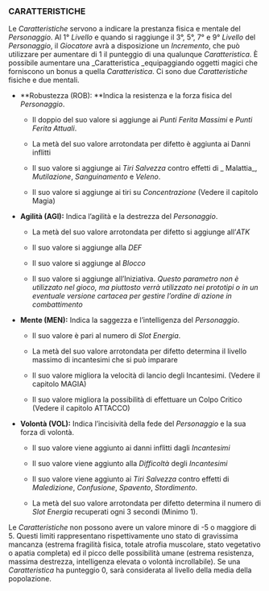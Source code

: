 ### CARATTERISTICHE

Le _Caratteristiche_ servono a indicare la prestanza fisica e mentale del _Personaggio_. Al 1° _Livello_ e quando si raggiunge il 3°, 5°, 7° e 9° _Livello_ del _Personaggio_, il _Giocatore_ avrà a disposizione un _Incremento_, che può utilizzare per aumentare di 1 il punteggio di una qualunque _Caratteristica_. È possibile aumentare una _Caratteristica _equipaggiando oggetti magici che forniscono un bonus a quella _Caratteristica_. Ci sono due _Caratteristiche_ fisiche e due mentali.

* **Robustezza \(ROB\): **Indica la resistenza e la forza fisica del _Personaggio_.

  * Il doppio del suo valore si aggiunge ai _Punti Ferita Massimi_ e _Punti Ferita Attuali_.

  * La metà del suo valore arrotondata per difetto è aggiunta ai Danni inflitti

  * Il suo valore si aggiunge ai _Tiri Salvezza_ contro effetti di _ Malattia_, _Mutilazione_, _Sanguinamento_ e _Veleno_.

  * Il suo valore si aggiunge ai tiri su _Concentrazione_ \(Vedere il capitolo Magia\)

* **Agilità \(AGI\):** Indica l’agilità e la destrezza del _Personaggio_.

  * La metà del suo valore arrotondata per difetto si aggiunge all’_ATK_

  * Il suo valore si aggiunge alla _DEF_

  * Il suo valore si aggiunge al _Blocco_

  * Il suo valore si aggiunge all’Iniziativa. _Questo parametro non è utilizzato nel gioco, ma piuttosto verrà utilizzato nei prototipi o in un eventuale versione cartacea per gestire l’ordine di azione in combattimento_

* **Mente \(MEN\):** Indica la saggezza e l’intelligenza del _Personaggio_.

  * Il suo valore è pari al numero di _Slot Energia_.

  * La metà del suo valore arrotondata per difetto determina il livello massimo di incantesimi che si può imparare

  * Il suo valore migliora la velocità di lancio degli Incantesimi. \(Vedere il capitolo MAGIA\)

  * Il suo valore migliora la possibilità di effettuare un Colpo Critico \(Vedere il capitolo ATTACCO\)

* **Volontà \(VOL\):** Indica l’incisività della fede del _Personaggio_ e la sua forza di volontà.

  * Il suo valore viene aggiunto ai danni inflitti dagli _Incantesimi_

  * Il suo valore viene aggiunto alla _Difficoltà_ degli _Incantesimi_

  * Il suo valore viene aggiunto ai _Tiri Salvezza_ contro effetti di _Maledizione_, _Confusione_, _Spavento_, _Stordimento_.

  * La metà del suo valore arrotondata per difetto determina il numero di _Slot Energia_ recuperati ogni 3 secondi \(Minimo 1\).

Le _Caratteristiche_ non possono avere un valore minore di -5 o maggiore di 5. Questi limiti rappresentano rispettivamente uno stato di gravissima mancanza \(estrema fragilità fisica, totale atrofia muscolare, stato vegetativo o apatia completa\) ed il picco delle possibilità umane \(estrema resistenza, massima destrezza, intelligenza elevata o volontà incrollabile\). Se una _Caratteristica_ ha punteggio 0, sarà considerata al livello della media della popolazione.

